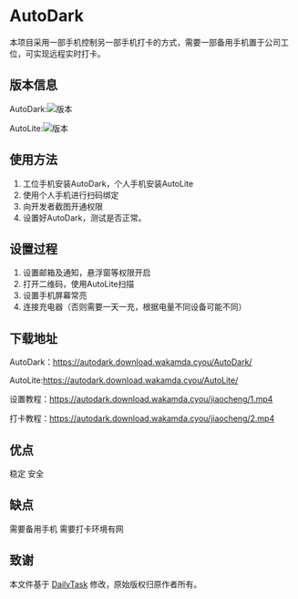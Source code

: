 # AutoDark
本项目采用一部手机控制另一部手机打卡的方式，需要一部备用手机置于公司工位，可实现远程实时打卡。

## 版本信息
AutoDark:![版本](https://img.shields.io/badge/version-v2.1-blue)

AutoLite:![版本](https://img.shields.io/badge/version-v2.0.1.2-blue)

## 使用方法
1. 工位手机安装AutoDark，个人手机安装AutoLite
2. 使用个人手机进行扫码绑定
3. 向开发者截图开通权限
4. 设置好AutoDark，测试是否正常。

## 设置过程
1. 设置邮箱及通知，悬浮窗等权限开启
2. 打开二维码，使用AutoLite扫描
3. 设置手机屏幕常亮
4. 连接充电器（否则需要一天一充，根据电量不同设备可能不同）

## 下载地址
AutoDark：https://autodark.download.wakamda.cyou/AutoDark/

AutoLite:https://autodark.download.wakamda.cyou/AutoLite/

设置教程：https://autodark.download.wakamda.cyou/jiaocheng/1.mp4

打卡教程：https://autodark.download.wakamda.cyou/jiaocheng/2.mp4


## 优点
稳定
安全

## 缺点
需要备用手机
需要打卡环境有网

## 致谢
本文件基于 [DailyTask](https://github.com/AndroidCoderPeng/DailyTask) 修改，原始版权归原作者所有。